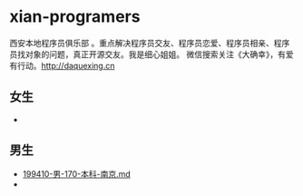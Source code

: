 # xian-programers
西安本地程序员俱乐部 。重点解决程序员交友、程序员恋爱、程序员相亲、程序员找对象的问题，真正开源交友。我是细心姐姐。 微信搜索关注《大确幸》，有爱有行动。http://daquexing.cn



## 女生
* 

## 男生
	
*  [199410-男-170-本科-南京.md](./boys/199410-男-170-本科-南京.md)
* 	
